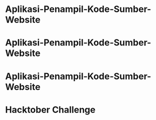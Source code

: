 # Aplikasi-Penampil-Kode-Sumber-Website
# Aplikasi-Penampil-Kode-Sumber-Website
# Aplikasi-Penampil-Kode-Sumber-Website
# Hacktober Challenge
